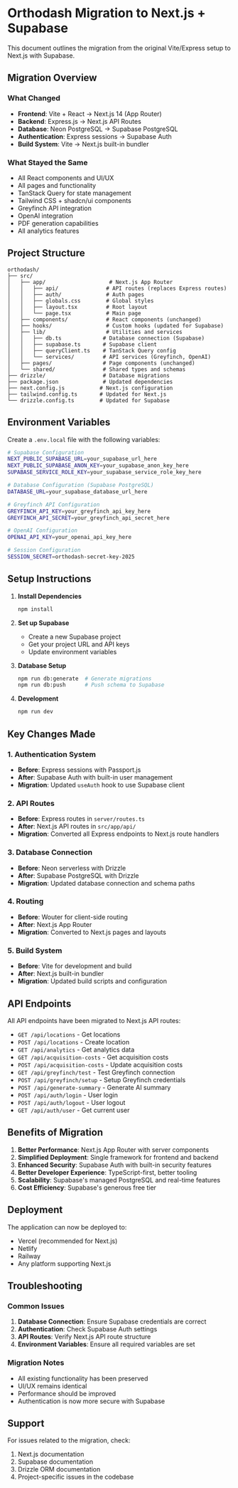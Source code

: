 # Orthodash Migration to Next.js + Supabase

This document outlines the migration from the original Vite/Express setup to Next.js with Supabase.

## Migration Overview

### What Changed
- **Frontend**: Vite + React → Next.js 14 (App Router)
- **Backend**: Express.js → Next.js API Routes
- **Database**: Neon PostgreSQL → Supabase PostgreSQL
- **Authentication**: Express sessions → Supabase Auth
- **Build System**: Vite → Next.js built-in bundler

### What Stayed the Same
- All React components and UI/UX
- All pages and functionality
- TanStack Query for state management
- Tailwind CSS + shadcn/ui components
- Greyfinch API integration
- OpenAI integration
- PDF generation capabilities
- All analytics features

## Project Structure

```
orthodash/
├── src/
│   ├── app/                    # Next.js App Router
│   │   ├── api/               # API routes (replaces Express routes)
│   │   ├── auth/              # Auth pages
│   │   ├── globals.css        # Global styles
│   │   ├── layout.tsx         # Root layout
│   │   └── page.tsx           # Main page
│   ├── components/            # React components (unchanged)
│   ├── hooks/                 # Custom hooks (updated for Supabase)
│   ├── lib/                   # Utilities and services
│   │   ├── db.ts             # Database connection (Supabase)
│   │   ├── supabase.ts       # Supabase client
│   │   ├── queryClient.ts    # TanStack Query config
│   │   └── services/         # API services (Greyfinch, OpenAI)
│   ├── pages/                # Page components (unchanged)
│   └── shared/               # Shared types and schemas
├── drizzle/                  # Database migrations
├── package.json              # Updated dependencies
├── next.config.js           # Next.js configuration
├── tailwind.config.ts       # Updated for Next.js
└── drizzle.config.ts        # Updated for Supabase
```

## Environment Variables

Create a `.env.local` file with the following variables:

```bash
# Supabase Configuration
NEXT_PUBLIC_SUPABASE_URL=your_supabase_url_here
NEXT_PUBLIC_SUPABASE_ANON_KEY=your_supabase_anon_key_here
SUPABASE_SERVICE_ROLE_KEY=your_supabase_service_role_key_here

# Database Configuration (Supabase PostgreSQL)
DATABASE_URL=your_supabase_database_url_here

# Greyfinch API Configuration
GREYFINCH_API_KEY=your_greyfinch_api_key_here
GREYFINCH_API_SECRET=your_greyfinch_api_secret_here

# OpenAI Configuration
OPENAI_API_KEY=your_openai_api_key_here

# Session Configuration
SESSION_SECRET=orthodash-secret-key-2025
```

## Setup Instructions

1. **Install Dependencies**
   ```bash
   npm install
   ```

2. **Set up Supabase**
   - Create a new Supabase project
   - Get your project URL and API keys
   - Update environment variables

3. **Database Setup**
   ```bash
   npm run db:generate  # Generate migrations
   npm run db:push      # Push schema to Supabase
   ```

4. **Development**
   ```bash
   npm run dev
   ```

## Key Changes Made

### 1. Authentication System
- **Before**: Express sessions with Passport.js
- **After**: Supabase Auth with built-in user management
- **Migration**: Updated `useAuth` hook to use Supabase client

### 2. API Routes
- **Before**: Express routes in `server/routes.ts`
- **After**: Next.js API routes in `src/app/api/`
- **Migration**: Converted all Express endpoints to Next.js route handlers

### 3. Database Connection
- **Before**: Neon serverless with Drizzle
- **After**: Supabase PostgreSQL with Drizzle
- **Migration**: Updated database connection and schema paths

### 4. Routing
- **Before**: Wouter for client-side routing
- **After**: Next.js App Router
- **Migration**: Converted to Next.js pages and layouts

### 5. Build System
- **Before**: Vite for development and build
- **After**: Next.js built-in bundler
- **Migration**: Updated build scripts and configuration

## API Endpoints

All API endpoints have been migrated to Next.js API routes:

- `GET /api/locations` - Get locations
- `POST /api/locations` - Create location
- `GET /api/analytics` - Get analytics data
- `GET /api/acquisition-costs` - Get acquisition costs
- `POST /api/acquisition-costs` - Update acquisition costs
- `GET /api/greyfinch/test` - Test Greyfinch connection
- `POST /api/greyfinch/setup` - Setup Greyfinch credentials
- `POST /api/generate-summary` - Generate AI summary
- `POST /api/auth/login` - User login
- `POST /api/auth/logout` - User logout
- `GET /api/auth/user` - Get current user

## Benefits of Migration

1. **Better Performance**: Next.js App Router with server components
2. **Simplified Deployment**: Single framework for frontend and backend
3. **Enhanced Security**: Supabase Auth with built-in security features
4. **Better Developer Experience**: TypeScript-first, better tooling
5. **Scalability**: Supabase's managed PostgreSQL and real-time features
6. **Cost Efficiency**: Supabase's generous free tier

## Deployment

The application can now be deployed to:
- Vercel (recommended for Next.js)
- Netlify
- Railway
- Any platform supporting Next.js

## Troubleshooting

### Common Issues

1. **Database Connection**: Ensure Supabase credentials are correct
2. **Authentication**: Check Supabase Auth settings
3. **API Routes**: Verify Next.js API route structure
4. **Environment Variables**: Ensure all required variables are set

### Migration Notes

- All existing functionality has been preserved
- UI/UX remains identical
- Performance should be improved
- Authentication is now more secure with Supabase

## Support

For issues related to the migration, check:
1. Next.js documentation
2. Supabase documentation
3. Drizzle ORM documentation
4. Project-specific issues in the codebase
